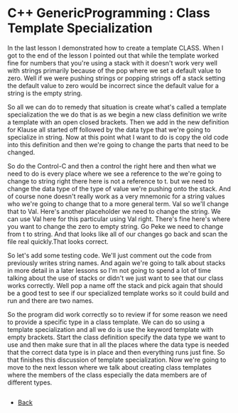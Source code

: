 # C++ GenericProgramming : Class Template Specialization

In the last lesson I demonstrated how to create a template CLASS. When I got to the end of the lesson I pointed out that while the template worked fine for numbers that you're using a stack with it doesn't work very well with strings primarily because of the pop where we set a default value to zero. Well if we were pushing strings or popping strings off a stack setting the default value to zero would be incorrect since the default value for a string is the empty string. 

So all we can do to remedy that situation is create what's called a template specialization the we do that is as we begin a new class definition we write a template with an open closed brackets. Then we add in the new definition for Klause all started off followed by the data type that we're going to specialize in string. Now at this point what I want to do is copy the old code into this definition and then we're going to change the parts that need to be changed.

So do the Control-C and then a control the right here and then what we need to do is every place where we see a reference to the we're going to change to string right there here is not a reference to t. but we need to change the data type of the type of value we're pushing onto the stack. And of course none doesn't really work as a very mnemonic for a string values who we're going to change that to a more general term. Val so we'll change that to Val. Here's another placeholder we need to change the string. We can use Val here for this particular using Val right. There's fine here's where you want to change the zero to empty string. Go Peke we need to change from t to string. And that looks like all of our changes go back and scan the file real quickly.That looks correct. 

So let's add some testing code. We'll just comment out the code from previously writes string names. And again we're going to talk about stacks in more detail in a later lessons so I'm not going to spend a lot of time talking about the use of stacks or didn't we just want to see that our class works correctly. Well pop a name off the stack and pick again that should be a good test to see if our specialized template works so it could build and run and there are two names.

So the program did work correctly so to review if for some reason we need to provide a specific type in a class template. We can do so using a template specialization and all we do is use the keyword template with empty brackets. Start the class definition specify the data type we want to use and then make sure that in all the places where the data type is needed that the correct data type is in place and then everything runs just fine. So that finishes this discussion of template specialization. Now we're going to move to the next lesson where we talk about creating class templates where the members of the class especially the data members are of different types.

```cpp
```
- [Back](./README.MD)
